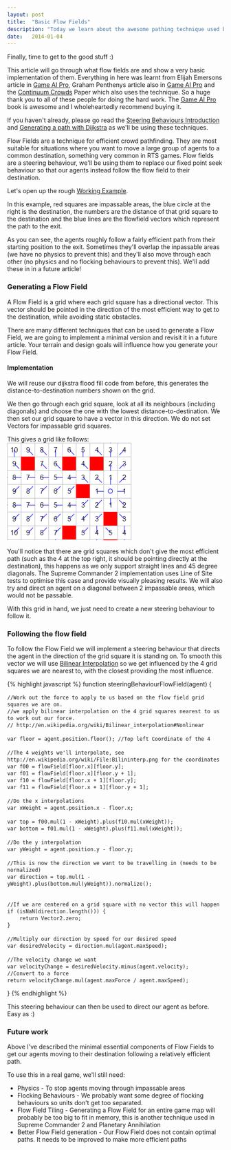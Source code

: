 ```yaml
---
layout: post
title:  "Basic Flow Fields"
description: "Today we learn about the awesome pathing technique used by Supreme Commander 2 and Planetary Annihilation"
date:   2014-01-04
---
```


Finally, time to get to the good stuff :)

This article will go through what flow fields are and show a very basic implementation of them.
Everything in here was learnt from Elijah Emersons article in [Game AI Pro], Graham Penthenys article also in [Game AI Pro] and the [Continuum Crowds] Paper which also uses the technique. So a huge thank you to all of these people for doing the hard work. The [Game AI Pro] book is awesome and I wholeheartedly recommend buying it.

[Game AI Pro]: http://www.gameaipro.com/
[Continuum Crowds]: http://grail.cs.washington.edu/projects/crowd-flows/

If you haven't already, please go read the [Steering Behaviours Introduction] and [Generating a path with Dijkstra] as we'll be using these techniques.

[Steering Behaviours Introduction]: /2014/01/02/steering-introduction.html
[Generating a path with Dijkstra]: /2013/12/31/generating-a-path-dijkstra.html

Flow Fields are a technique for efficient crowd pathfinding. They are most suitable for situations where you want to move a large group of agents to a common destination, something very common in RTS games.
Flow fields are a steering behaviour, we'll be using them to replace our fixed point seek behaviour so that our agents instead follow the flow field to their destination.

Let's open up the rough [Working Example].

[Working Example]: /examples/4-basic-flow-fields/index.html

In this example, red squares are impassable areas, the blue circle at the right is the destination, the numbers are the distance of that grid square to the destination and the blue lines are the flowfield vectors which represent the path to the exit.

As you can see, the agents roughly follow a fairly efficient path from their starting position to the exit.
Sometimes they'll overlap the inpassable areas (we have no physics to prevent this) and they'll also move through each other (no physics and no flocking behaviours to prevent this). 
We'll add these in in a future article!

### Generating a Flow Field

A Flow Field is a grid where each grid square has a directional vector. This vector should be pointed in the direction of the most efficient way to get to the destination, while avoiding static obstacles.

There are many different techniques that can be used to generate a Flow Field, we are going to implement a minimal version and revisit it in a future article. Your terrain and design goals will influence how you generate your Flow Field.

#### Implementation

We will reuse our dijkstra flood fill code from before, this generates the distance-to-destination numbers shown on the grid.

We then go through each grid square, look at all its neighbours (including diagonals) and choose the one with the lowest distance-to-destination. We then set our grid square to have a vector in this direction. We do not set Vectors for impassable grid squares.

This gives a grid like follows:<br/>
<img src="/images/flowfield.png" />

You'll notice that there are grid squares which don't give the most efficient path (such as the 4 at the top right, it should be pointing directly at the destination), this happens as we only support straight lines and 45 degree diagonals. The Supreme Commander 2 implementation uses Line of Site tests to optimise this case and provide visually pleasing results. We will also try and direct an agent on a diagonal between 2 impassable areas, which would not be passable.

With this grid in hand, we just need to create a new steering behaviour to follow it.

### Following the flow field

To follow the Flow Field we will implement a steering behaviour that directs the agent in the direction of the grid square it is standing on. To smooth this vector we will use [Bilinear Interpolation] so we get influenced by the 4 grid squares we are nearest to, with the closest providing the most influence.

[Bilinear Interpolation]: http://en.wikipedia.org/wiki/Bilinear_interpolation

{% highlight javascript %}
function steeringBehaviourFlowField(agent) {

	//Work out the force to apply to us based on the flow field grid squares we are on.
	//we apply bilinear interpolation on the 4 grid squares nearest to us to work out our force.
	// http://en.wikipedia.org/wiki/Bilinear_interpolation#Nonlinear

	var floor = agent.position.floor(); //Top left Coordinate of the 4

	//The 4 weights we'll interpolate, see http://en.wikipedia.org/wiki/File:Bilininterp.png for the coordinates
	var f00 = flowField[floor.x][floor.y];
	var f01 = flowField[floor.x][floor.y + 1];
	var f10 = flowField[floor.x + 1][floor.y];
	var f11 = flowField[floor.x + 1][floor.y + 1];

	//Do the x interpolations
	var xWeight = agent.position.x - floor.x;

	var top = f00.mul(1 - xWeight).plus(f10.mul(xWeight));
	var bottom = f01.mul(1 - xWeight).plus(f11.mul(xWeight));

	//Do the y interpolation
	var yWeight = agent.position.y - floor.y;

	//This is now the direction we want to be travelling in (needs to be normalized)
	var direction = top.mul(1 - yWeight).plus(bottom.mul(yWeight)).normalize();


	//If we are centered on a grid square with no vector this will happen
	if (isNaN(direction.length())) {
		return Vector2.zero;
	}

	//Multiply our direction by speed for our desired speed
	var desiredVelocity = direction.mul(agent.maxSpeed);

	//The velocity change we want
	var velocityChange = desiredVelocity.minus(agent.velocity);
	//Convert to a force
	return velocityChange.mul(agent.maxForce / agent.maxSpeed);
}
{% endhighlight %}

This steering behaviour can then be used to direct our agent as before. Easy as :)

### Future work

Above I've described the minimal essential components of Flow Fields to get our agents moving to their destination following a relatively efficient path.

To use this in a real game, we'll still need:

- Physics - To stop agents moving through impassable areas
- Flocking Behaviours - We probably want some degree of flocking behaviours so units don't get too separated.
- Flow Field Tiling - Generating a Flow Field for an entire game map will probably be too big to fit in memory, this is another technique used in Supreme Commander 2 and Planetary Annihilation
- Better Flow Field generation - Our Flow Field does not contain optimal paths. It needs to be improved to make more efficient paths